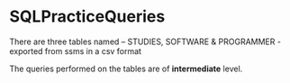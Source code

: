 # SQLPracticeQueries

There are three tables named – STUDIES, SOFTWARE & PROGRAMMER - exported from ssms in a csv format

The queries performed on the tables are of **intermediate** level. 

